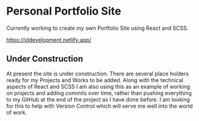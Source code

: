 # Personal Portfolio Site

Currently working to create my own Portfolio Site using React and SCSS.

https://jddevelopment.netlify.app/

## Under Construction

At present the site is under construction. There are several place holders ready for my Projects and Works to be added. Along with the technical aspects of React and SCSS I am also using this as an example of working on projects and adding commits over time, rather than pushing everything to my GitHub at the end of the project as I have done before. I am looking for this to help with Version Control which will serve me well into the world of work. 

